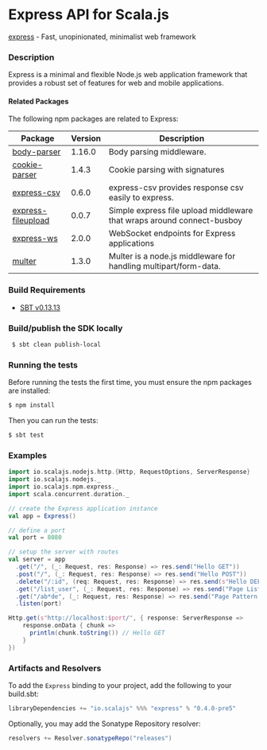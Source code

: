 Express API for Scala.js
================================
[express](http://expressjs.com/en/4x/api.html) - Fast, unopinionated, minimalist web framework

### Description

Express is a minimal and flexible Node.js web application framework that provides a robust set of features 
for web and mobile applications.

#### Related Packages

The following npm packages are related to Express:

| Package                                                               | Version | Description                                                |
|-----------------------------------------------------------------------|---------|------------------------------------------------------------|
| [body-parser](https://github.com/scalajs-io/body-parser)              | 1.16.0  | Body parsing middleware.                                   |
| [cookie-parser](https://github.com/scalajs-io/cookie-parser)          | 1.4.3   | Cookie parsing with signatures                             |
| [express-csv](https://github.com/scalajs-io/express-csv)              | 0.6.0   | express-csv provides response csv easily to express.       |
| [express-fileupload](https://github.com/scalajs-io/express-fileupload)| 0.0.7   | Simple express file upload middleware that wraps around connect-busboy |
| [express-ws](https://github.com/scalajs-io/express-ws)                | 2.0.0   | WebSocket endpoints for Express applications               |
| [multer](https://github.com/scalajs-io/multer)                        | 1.3.0   | Multer is a node.js middleware for handling multipart/form-data. |

### Build Requirements

* [SBT v0.13.13](http://www.scala-sbt.org/download.html)

### Build/publish the SDK locally

```bash
 $ sbt clean publish-local
```

### Running the tests

Before running the tests the first time, you must ensure the npm packages are installed:

```bash
$ npm install
```

Then you can run the tests:

```bash
$ sbt test
```

### Examples

```scala
import io.scalajs.nodejs.http.{Http, RequestOptions, ServerResponse}
import io.scalajs.nodejs._
import io.scalajs.npm.express._
import scala.concurrent.duration._

// create the Express application instance
val app = Express()

// define a port
val port = 8080

// setup the server with routes
val server = app
  .get("/", (_: Request, res: Response) => res.send("Hello GET"))
  .post("/", (_: Request, res: Response) => res.send("Hello POST"))
  .delete("/:id", (req: Request, res: Response) => res.send(s"Hello DELETE - ${req.params.get("id").orNull}"))
  .get("/list_user", (_: Request, res: Response) => res.send("Page Listing"))
  .get("/ab*de", (_: Request, res: Response) => res.send("Page Pattern Match"))
  .listen(port)

Http.get(s"http://localhost:$port/", { response: ServerResponse =>
    response.onData { chunk =>
      println(chunk.toString()) // Hello GET
    }
})
```

### Artifacts and Resolvers

To add the `Express` binding to your project, add the following to your build.sbt:  

```sbt
libraryDependencies += "io.scalajs" %%% "express" % "0.4.0-pre5"
```

Optionally, you may add the Sonatype Repository resolver:

```sbt   
resolvers += Resolver.sonatypeRepo("releases") 
```
